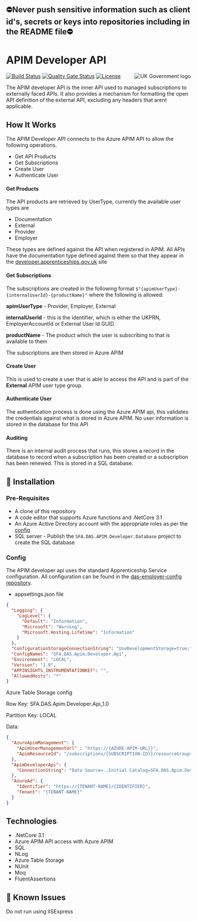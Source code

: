 ## ⛔Never push sensitive information such as client id's, secrets or keys into repositories including in the README file⛔

# APIM Developer API

<img src="https://avatars.githubusercontent.com/u/9841374?s=200&v=4" align="right" alt="UK Government logo">

[![Build Status](https://sfa-gov-uk.visualstudio.com/Digital%20Apprenticeship%20Service/_apis/build/status/APIM%20Developer/das-apim-developer-api?repoName=SkillsFundingAgency%2Fdas-apim-developer-api&branchName=main)](https://sfa-gov-uk.visualstudio.com/Digital%20Apprenticeship%20Service/_build/latest?definitionId=2604&repoName=SkillsFundingAgency%2Fdas-apim-developer-api&branchName=main)
[![Quality Gate Status](https://sonarcloud.io/api/project_badges/measure?project=SkillsFundingAgency_das-apim-developer-api&metric=alert_status)](https://sonarcloud.io/dashboard?id=SkillsFundingAgency_das-apim-developer-api)
[![License](https://img.shields.io/badge/license-MIT-lightgrey.svg?longCache=true&style=flat-square)](https://en.wikipedia.org/wiki/MIT_License)

The APIM developer API is the inner API used to managed subscriptions to externally faced APIs. It also provides a mechanism for formatting the 
open API definition of the external API, excluding any headers that arent applicable.

## How It Works

The APIM Developer API connects to the Azure APIM API to allow the following operations.

* Get API Products
* Get Subscriptions
* Create User
* Authenticate User

#### Get Products
The API products are retrieved by UserType, currently the available user types are 
* Documentation
* External
* Provider
* Employer

These types are defined against the API when registered in APIM. All APIs have the documentation type defined against them so that they appear in the [developer.apprenticeships.gov.uk](https://developer.apprenticeships.gov.uk) site

#### Get Subscriptions
The subscriptions are created in the following format `$"{apimUserType}-{internalUserId}-{productName}"` where the following is allowed:

**apimUserType** - Provider, Employer, External

**internalUserId** - this is the identifier, which is either the UKPRN, EmployerAccountId or External User Id GUID.

**productName** - The product which the user is subscribing to that is available to them

The subscriptions are then stored in Azure APIM

#### Create User
This is used to create a user that is able to access the API and is part of the **External** APIM user type group. 

#### Authenticate User
The authentication process is done using the Azure APIM api, this validates the credentials against what is stored in Azure APIM. No user information is stored in the database for this API

#### Auditing
There is an internal audit process that runs, this stores a record in the database to record when a subscription has been created or a subscription has been renewed. This is stored in a SQL database.


## 🚀 Installation

### Pre-Requisites

* A clone of this repository
* A code editor that supports Azure functions and .NetCore 3.1
* An Azure Active Directory account with the appropriate roles as per the [config](https://github.com/SkillsFundingAgency/das-employer-config/blob/master/das-apim-developer-api)
* SQL server - Publish the `SFA.DAS.APIM.Developer.Database` project to create the SQL database

### Config

The APIM developer api uses the standard Apprenticeship Service configuration. All configuration can be found in the [das-employer-config repository](https://github.com/SkillsFundingAgency/das-employer-config).

* appsettings.json file
```json
{
  "Logging": {
    "LogLevel": {
      "Default": "Information",
      "Microsoft": "Warning",
      "Microsoft.Hosting.Lifetime": "Information"
    }
  },
  "ConfigurationStorageConnectionString": "UseDevelopmentStorage=true;",
  "ConfigNames": "SFA.DAS.Apim.Developer.Api",
  "Environment": "LOCAL",
  "Version": "1.0",
  "APPINSIGHTS_INSTRUMENTATIONKEY": "",
  "AllowedHosts": "*"
}
```

Azure Table Storage config

Row Key: SFA.DAS.Apim.Developer.Api_1.0

Partition Key: LOCAL

Data:

```json
{
  "AzureApimManagement": {
    "ApimUserManagementUrl" : "https://{AZURE-APIM-URL}}",
    "ApimResourceId": "/subscriptions/{SUBSCRIPTION-ID}}/resourceGroups/{RESOURCE-GROUP-NAME}/providers/Microsoft.ApiManagement/service/{APIM-NAME}"
  },
  "ApimDeveloperApi": {
    "ConnectionString": "Data Source=.;Initial Catalog=SFA.DAS.Apim.Developer;Integrated Security=True;Pooling=False;Connect Timeout=30"
  },
  "AzureAd": {
    "Identifier": "https://{TENANT-NAME}/{IDENTIFIER}",
    "Tenant": "{TENANT-NAME}"
  }
}
```

## Technologies

* .NetCore 3.1
* Azure APIM API access with Azure APIM
* SQL
* NLog
* Azure Table Storage
* NUnit
* Moq
* FluentAssertions

## 🐛 Known Issues

Do not run using IISExpress